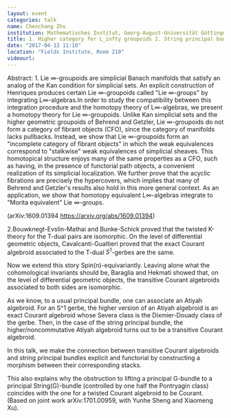 ```yaml
---
layout: event
categories: talk
name: Chenchang Zhu
institution: Mathematisches Institut, Georg-August-Universität Göttingen
title: 1. Higher category for L_infty groupoids 2. String principal bundles and Courant algebroids
date: "2017-04-13 11:10"
location: "Fields Institute, Room 210"
videourl: 
---
```

Abstract: 1. Lie ∞-groupoids are simplicial Banach manifolds that satisfy an analog of
the Kan condition for simplicial sets. An explicit
construction of Henriques produces certain Lie ∞-groupoids called "Lie
∞-groups" by integrating L∞-algebras.In order to study the compatibility
between this integration procedure and the homotopy theory of
L∞-algebras, we present a homotopy theory for Lie ∞-groupoids. Unlike Kan
simplicial sets and the higher geometric groupoids of Behrend and Getzler,
Lie ∞-groupoids do not form a category of fibrant objects (CFO), since the
category of manifolds lacks pullbacks. Instead, we show that Lie
∞-groupoids form an "incomplete category of fibrant objects" in which the
weak equivalences correspond to "stalkwise" weak equivalences of simplicial
sheaves. This homotopical structure enjoys many of the same properties as a
CFO, such as having, in the presence of functorial path objects, a
convenient realization of its simplicial localization. We further prove
that the acyclic fibrations are precisely the hypercovers, which implies
that many of Behrend and Getzler's results also hold in this more general
context. As an application, we show that homotopy equivalent L∞-algebras
integrate to "Morita equivalent" Lie ∞-groups.

(arXiv:1609.01394 <https://arxiv.org/abs/1609.01394>)

2.Bouwknegt-Evslin-Mathai and Bunke-Schick proved that the twisted K-theory
for the T-dual pairs are isomorphic. On the level of differential geometric
objects,  Cavalcanti-Gualtieri proved that the exact Courant algebroid
associated to the T-dual $S^1$-gerbes are the same.

Now we extend this story Spin(n)-equivariantly.   Leaving alone what the
cohomological invariants should be, Baraglia and Hekmati showed that, on
the level of differential geometric objects, the transitive Courant
algebroids associated to both sides are isomorphic.

As we know, to a usual principal bundle, one can associate an Atiyah algebroid.
For an S^1 gerbe, the higher version of an Atiyah algebroid is an exact
Courant algebroid whose Severa class is the Dixmier-Douady class of the
gerbe.  Then, in the case of the string principal bundle, the
higher/noncommutative Atiyah algebroid turns out to be a transitive Courant
algebroid.

In this talk, we make the connection between transitive Courant algebroids
and string principal bundles explicit and functorial by constructing a
morphism between their corresponding stacks.

This also explains why the obstruction to lifting a principal G-bundle to a
principal String(G)-bundle (controlled by one half the Pontryagin class)
coincides with the one for a twisted Courant algebroid to be Courant.
(Based on joint work arXiv:1701.00959, with Yunhe Sheng and Xiaomeng Xu).
